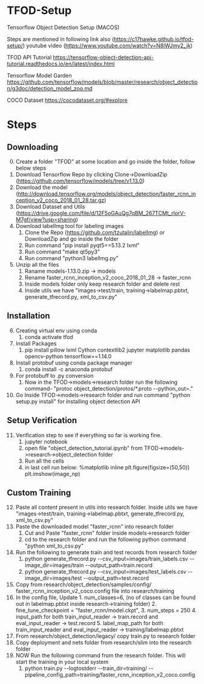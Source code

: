 # TFOD-Setup

Tensorflow Object Detection Setup (MACOS)

Steps are mentioned in following link also (https://c17hawke.github.io/tfod-setup/)
youtube video (https://www.youtube.com/watch?v=N8lWJmy2_jk)

TFOD API Tutorial
https://tensorflow-object-detection-api-tutorial.readthedocs.io/en/latest/index.html

Tensorflow Model Garden
https://github.com/tensorflow/models/blob/master/research/object_detection/g3doc/detection_model_zoo.md

COCO Dataset
https://cocodataset.org/#explore


Steps
======

## Downloading

0. Create a folder "TFOD" at some location and go inside the folder, follow below steps
1. Download Tensorflow Repo by clicking Clone->DownloadZip
(https://github.com/tensorflow/models/tree/v1.13.0)
2. Download the model 
(http://download.tensorflow.org/models/object_detection/faster_rcnn_inception_v2_coco_2018_01_28.tar.gz)
3. Download Dataset and Utils
(https://drive.google.com/file/d/12F5oGAuQg7qBM_267TCMt_rlorV-M7gf/view?usp=sharing)
4. Download labelImg tool for labeling images
    1. Clone the Repo (https://github.com/tzutalin/labelImg) or DownloadZip and go inside the folder
    2. Run command "pip install pyqt5==5.13.2 lxml"
    3. Run command "make qt5py3"
    4. Run command "python3 labelImg.py"
5. Unzip all the files 
    1. Raname models-1.13.0.zip -> models
    2. Rename faster_rcnn_inception_v2_coco_2018_01_28 -> faster_rcnn
    3. Inside models folder only keep research folder and delete rest
    4. Inside utils we have "images->test/train, training->labelmap.pbtxt, generate_tfrecord.py, xml_to_csv.py"


## Installation

6. Creating virtual env using conda
    1. conda activate tfod
7. Install Packages
    1. pip install pillow lxml Cython contextlib2 jupyter matplotlib pandas opencv-python tensorflow==1.14.0
8. Install protobuf using conda package manager
    1. conda install -c anaconda protobuf
9. For protobuff to .py conversion
    1. Now in the TFOD->models->research folder run the following command- "protoc object_detection/protos/*.proto --python_out=."
10. Go Inside TFOD->models->research folder and run command "python setup.py install" for installing object detection API


## Setup Verification 

11. Verification step to see if everything so far is working fine.
    1. jupyter notebook
    2. open file "object_detection_tutorial.ipynb" from TFOD->models->research->object_detection folder
    3. Run all the cells
    4. in last cell run below:
            %matplotlib inline
            plt.figure(figsize=(50,50))
            plt.imshow(image_np)


## Custom Training

12. Paste all content present in utils into research folder. 
    Inside utils we have "images->test/train, training->labelmap.pbtxt, generate_tfrecord.py, xml_to_csv.py"
13. Paste the downloaded model "faster_rcnn" into research folder
    1. Cut and Paste "faster_rcnn" folder inside models->research folder
    2. cd to the research folder and run the following python command "python xml_to_csv.py"
14. Run the following to generate train and test records from research folder
    1. python generate_tfrecord.py --csv_input=images/train_labels.csv --image_dir=images/train --output_path=train.record
    2. python generate_tfrecord.py --csv_input=images/test_labels.csv --image_dir=images/test --output_path=test.record
15. Copy from research/object_detection/samples/config/ faster_rcnn_inception_v2_coco.config file into research/training
16. In the config file, Update 
        1. num_classes=6, (no of classes can be found out in labelmap.pbtxt inside research->training folder)
        2. fine_tune_checkpoint = "faster_rcnn/model.ckpt", 
        3. num_steps = 250
        4. input_path for both train_input_reader -> train.record and eval_input_reader -> test.record
        5. label_map_path for both train_input_reader and eval_input_reader -> training/labelmap.pbtxt
17. From research/object_detection/legacy/ copy train.py to research folder
18. Copy deployment and nets folder from research/slim into the research folder
19. NOW Run the following command from the research folder. This will start the training in your local system
    1. python train.py --logtostderr --train_dir=training/ --pipeline_config_path=training/faster_rcnn_inception_v2_coco.config





    
